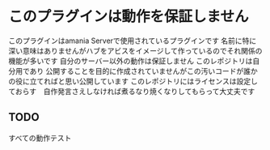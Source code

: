 # このプラグインは動作を保証しません
このプラグインはamania Serverで使用されているプラグインです 
名前に特に深い意味はありませんがハブをアビスをイメージして作っているのでそれ関係の機能が多いです
自分のサーバー以外の動作は保証しません
このレポジトリは自分用であり 公開することを目的に作成されていませんがこの汚いコードが誰かの役に立てればと思い公開しています
このレポジトリにはライセンスは設定しておらす　自作発言さえしなければ煮るなり焼くなりしてもらって大丈夫です

## TODO
 すべての動作テスト
